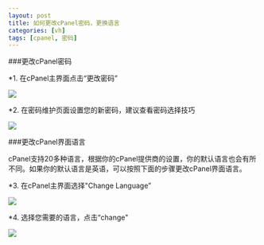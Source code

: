 ```yaml
---
layout: post
title: 如何更改cPanel密码，更换语言
categories: [vh]
tags: [cpanel, 密码]
---
```


###更改cPanel密码

*1. 在cPanel主界面点击“更改密码”

![](http://ww4.sinaimg.cn/large/a74ecc4cjw1e14lkyav3uj.jpg)

*2. 在密码维护页面设置您的新密码，建议查看密码选择技巧

![](http://ww1.sinaimg.cn/large/a74e55b4jw1e14logthnbj.jpg)

###更改cPanel界面语言

cPanel支持20多种语言，根据你的cPanel提供商的设置，你的默认语言也会有所不同。如果你的默认语言是英语，可以按照下面的步骤更改cPanel界面语言。

*3. 在cPanel主界面选择"Change Language”

![](http://ww3.sinaimg.cn/large/a74ecc4cjw1e14lpzj3wtj.jpg)

*4. 选择您需要的语言，点击“change"

![](http://ww4.sinaimg.cn/large/a74eed94jw1e14lr70ladj.jpg)





